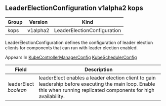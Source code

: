 ## LeaderElectionConfiguration v1alpha2 kops

Group        | Version     | Kind
------------ | ---------- | -----------
kops | v1alpha2 | LeaderElectionConfiguration



LeaderElectionConfiguration defines the configuration of leader election clients for components that can run with leader election enabled.

<aside class="notice">
Appears In  <a href="#kubecontrollermanagerconfig-v1alpha2-kops">KubeControllerManagerConfig</a>  <a href="#kubeschedulerconfig-v1alpha2-kops">KubeSchedulerConfig</a> </aside>

Field        | Description
------------ | -----------
leaderElect <br /> *boolean*    | leaderElect enables a leader election client to gain leadership before executing the main loop. Enable this when running replicated components for high availability.

